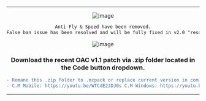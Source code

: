   <div align="center">

---

  ![image](https://media.discordapp.net/attachments/974194513767694367/1026741865447432263/Untitled3.png)

```diff
Anti Fly & Speed have been removed.
False ban issue has been resolved and will be fully fixed in v2.0 "resource update".
```

  ![image](https://media.discordapp.net/attachments/974194513767694367/1026736677751881748/Capture.PNG)
### Download the recent OAC v1.1 patch via .zip folder located in the Code button dropdown.
```diff
- Remane this .zip folder to .mcpack or replace current version in com.mojang. -
- C.M Mobile: https://youtu.be/WTCdE2JDJ0s C.M Windows: https://youtu.be/Bnb69rXRk8Q -
```

  ---

